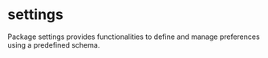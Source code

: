 # settings

Package settings provides functionalities to define and manage preferences using a predefined schema.
